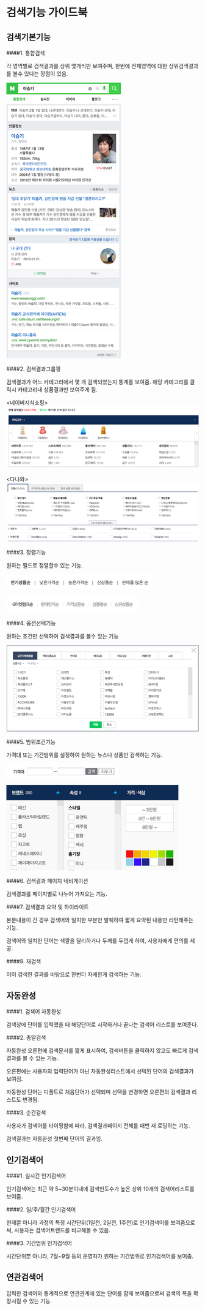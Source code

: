 # 검색기능 가이드북

## 검색기본기능


####1. 통합검색

각 영역별로 검색결과를 상위 몇개씩만 보여주며, 한번에 전체영역에 대한 상위검색결과를 볼수 있다는 장점이 있음.

![네이버통합검색예시](https://raw.githubusercontent.com/fastcat-co/fastcat-manuals/master/fastcatsearch/function-plan-guide/img/totalsearch.png)


####2. 검색결과그룹핑

검색결과가 어느 카테고리에서 몇 개 검색되었는지 통계를 보여줌. 해당 카테고리를 클릭시 카테고리내 상품결과만 보여주게 됨.


<네이버지식쇼핑>
![네이버지식쇼핑 그룹핑](https://raw.githubusercontent.com/fastcat-co/fastcat-manuals/master/fastcatsearch/function-plan-guide/img/naver-shopping-grouping.png)


<다나와>
![다나와 그룹핑](https://raw.githubusercontent.com/fastcat-co/fastcat-manuals/master/fastcatsearch/function-plan-guide/img/danawa-grouping.png)


####3. 정렬기능

원하는 필드로 정렬할수 있는 기능.


![정렬1](https://raw.githubusercontent.com/fastcat-co/fastcat-manuals/master/fastcatsearch/function-plan-guide/img/rank1.png)

![정렬2](https://raw.githubusercontent.com/fastcat-co/fastcat-manuals/master/fastcatsearch/function-plan-guide/img/rank2.png)

####4. 옵션선택기능

원하는 조건만 선택하여 검색결과를 볼수 있는 기능

![옵션1](https://raw.githubusercontent.com/fastcat-co/fastcat-manuals/master/fastcatsearch/function-plan-guide/img/filter1.png)



####5. 범위조건기능

가격대 또는 기간범위를 설정하여 원하는 뉴스나 상품만 검색하는 기능.

![필터1](https://raw.githubusercontent.com/fastcat-co/fastcat-manuals/master/fastcatsearch/function-plan-guide/img/filter3.png)

![필터2](https://raw.githubusercontent.com/fastcat-co/fastcat-manuals/master/fastcatsearch/function-plan-guide/img/filter2.png)

####6. 검색결과 페이지 네비게이션

검색결과를 페이지별로 나누어 가져오는 기능.

####7. 검색결과 요약 및 하이라이트

본문내용이 긴 경우 검색어와 일치한 부분만 발췌하여 짧게 요약된 내용만 리턴해주는 기능.

검색어와 일치한 단어는 색깔을 달리하거나 두께를 두껍게 하여, 사용자에게 편의를 제공.



####8. 재검색

이미 검색한 결과를 바탕으로 한번더 자세한게 검색하는 기능.



## 자동완성


####1. 검색어 자동완성

검색창에 단어를 입력했을 때 해당단어로 시작하거나 끝나는 검색어 리스트를 보여준다.



####2. 총알검색

자동완성 오른편에 검색문서를 짧게 표시하여, 검색버튼을 클릭하지 않고도 빠르게 검색결과를 볼 수 있는 기능.

오른편에는 사용자의 입력단어가 아닌 자동완성리스트에서 선택된 단어의 검색결과가 보여짐.

자동완성 단어는 디폴트로 처음단어가 선택되며 선택을 변경하면 오른편의 검색결과 리스트도 변경됨.



####3. 순간검색

사용자가 검색어를 타이핑함에 따라, 검색결과페이지 전체를 매번 재 로딩하는 기능.

검색결과는 자동완성 첫번째 단어의 결과임.



## 인기검색어

####1. 실시간 인기검색어

인기검색어는 최근 약 5~30분이내에 검색빈도수가 높은 상위 10개의 검색어리스트를 보여줌.



####2. 일/주/월간 인기검색어

현재뿐 아니라 과정의 특정 시간단위(1일전, 2일전, 1주전)로 인기검색어를 보여줌으로써, 사용자는 검색어트렌드를 비교해볼 수 있음.



####3. 기간범위 인기검색어

시간단위뿐 아니라, 7월~9월 등의 운영자가 원하는 기간범위로 인기검색어를 보여줌.



## 연관검색어

입력한 검색어와 통계적으로 연관관계에 있는 단어를 함께 보여줌으로써 검색의 폭을 확장시킬 수 있는 기능.
